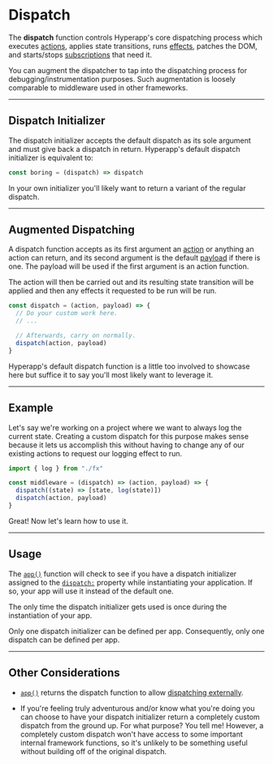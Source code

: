 # Dispatch

The **dispatch** function controls Hyperapp's core dispatching process which executes [actions](actions.md), applies state transitions, runs [effects](actions.md#effects), patches the DOM, and starts/stops [subscriptions](subscriptions.md) that need it.

You can augment the dispatcher to tap into the dispatching process for debugging/instrumentation purposes. Such augmentation is loosely comparable to middleware used in other frameworks.

---

## Dispatch Initializer

The dispatch initializer accepts the default dispatch as its sole argument and must give back a dispatch in return. Hyperapp's default dispatch initializer is equivalent to:

```js
const boring = (dispatch) => dispatch
```

In your own initializer you'll likely want to return a variant of the regular dispatch.

---

## Augmented Dispatching

A dispatch function accepts as its first argument an [action](actions.md) or anything an action can return, and its second argument is the default [payload](actions.md#payloads) if there is one. The payload will be used if the first argument is an action function.

The action will then be carried out and its resulting state transition will be applied and then any effects it requested to be run will be run.

```js
const dispatch = (action, payload) => {
  // Do your custom work here.
  // ...

  // Afterwards, carry on normally.
  dispatch(action, payload)
}
```

Hyperapp's default dispatch function is a little too involved to showcase here but suffice it to say you'll most likely want to leverage it.

---

## Example

Let's say we're working on a project where we want to always log the current state. Creating a custom dispatch for this purpose makes sense because it lets us accomplish this without having to change any of our existing actions to request our logging effect to run.

```js
import { log } from "./fx"

const middleware = (dispatch) => (action, payload) => {
  dispatch((state) => [state, log(state)])
  dispatch(action, payload)
}
```

Great! Now let's learn how to use it.

---

## Usage

The [`app()`](../api/app.md) function will check to see if you have a dispatch initializer assigned to the [`dispatch:`](../api/app.md#dispatch) property while instantiating your application. If so, your app will use it instead of the default one.

The only time the dispatch initializer gets used is once during the instantiation of your app.

Only one dispatch initializer can be defined per app. Consequently, only one dispatch can be defined per app.

---

## Other Considerations

- [`app()`](../api/app.md) returns the dispatch function to allow [dispatching externally](../api/app.md#instrumentation).

- If you're feeling truly adventurous and/or know what you're doing you can choose to have your dispatch initializer return a completely custom dispatch from the ground up. For what purpose? You tell me! However, a completely custom dispatch won't have access to some important internal framework functions, so it's unlikely to be something useful without building off of the original dispatch.
